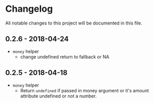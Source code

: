 # Changelog

All notable changes to this project will be documented in this file.

## 0.2.6 - 2018-04-24

-   `money` helper
    -   change undefined return to fallback or NA


## 0.2.5 - 2018-04-18

-   `money` helper
    -   Return `undefined` if passed in money argument or it's amount attribute undefined or not a number.
